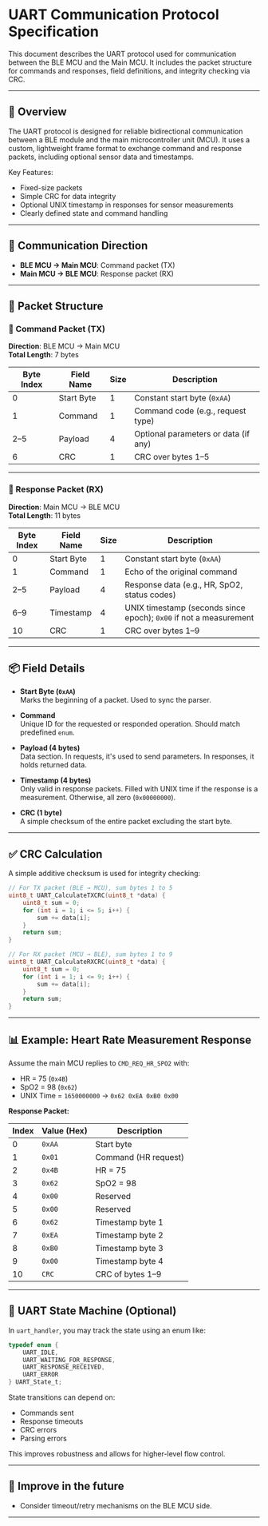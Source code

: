 
# UART Communication Protocol Specification

This document describes the UART protocol used for communication between the BLE MCU and the Main MCU. It includes the packet structure for commands and responses, field definitions, and integrity checking via CRC.

---

## 📘 Overview

The UART protocol is designed for reliable bidirectional communication between a BLE module and the main microcontroller unit (MCU). It uses a custom, lightweight frame format to exchange command and response packets, including optional sensor data and timestamps.

Key Features:
- Fixed-size packets
- Simple CRC for data integrity
- Optional UNIX timestamp in responses for sensor measurements
- Clearly defined state and command handling

---

## 🔄 Communication Direction

- **BLE MCU → Main MCU**: Command packet (TX)
- **Main MCU → BLE MCU**: Response packet (RX)

---

## 🧩 Packet Structure

### 🔹 Command Packet (TX)
**Direction**: BLE MCU → Main MCU  
**Total Length**: 7 bytes

| Byte Index | Field Name   | Size | Description                               |
|------------|--------------|------|-------------------------------------------|
| 0          | Start Byte   | 1    | Constant start byte (`0xAA`)              |
| 1          | Command      | 1    | Command code (e.g., request type)         |
| 2–5        | Payload      | 4    | Optional parameters or data (if any)      |
| 6          | CRC          | 1    | CRC over bytes 1–5                        |

---

### 🔹 Response Packet (RX)
**Direction**: Main MCU → BLE MCU  
**Total Length**: 11 bytes

| Byte Index | Field Name   | Size | Description                                      |
|------------|--------------|------|--------------------------------------------------|
| 0          | Start Byte   | 1    | Constant start byte (`0xAA`)                    |
| 1          | Command      | 1    | Echo of the original command                    |
| 2–5        | Payload      | 4    | Response data (e.g., HR, SpO2, status codes)    |
| 6–9        | Timestamp    | 4    | UNIX timestamp (seconds since epoch); `0x00` if not a measurement |
| 10         | CRC          | 1    | CRC over bytes 1–9                              |

---

## 📦 Field Details

- **Start Byte (`0xAA`)**  
  Marks the beginning of a packet. Used to sync the parser.

- **Command**  
  Unique ID for the requested or responded operation. Should match predefined `enum`.

- **Payload (4 bytes)**  
  Data section. In requests, it's used to send parameters. In responses, it holds returned data.

- **Timestamp (4 bytes)**  
  Only valid in response packets. Filled with UNIX time if the response is a measurement. Otherwise, all zero (`0x00000000`).

- **CRC (1 byte)**  
  A simple checksum of the entire packet excluding the start byte.

---

## ✅ CRC Calculation

A simple additive checksum is used for integrity checking:

```c
// For TX packet (BLE → MCU), sum bytes 1 to 5
uint8_t UART_CalculateTXCRC(uint8_t *data) {
    uint8_t sum = 0;
    for (int i = 1; i <= 5; i++) {
        sum += data[i];
    }
    return sum;
}

// For RX packet (MCU → BLE), sum bytes 1 to 9
uint8_t UART_CalculateRXCRC(uint8_t *data) {
    uint8_t sum = 0;
    for (int i = 1; i <= 9; i++) {
        sum += data[i];
    }
    return sum;
}
```

---

## 📊 Example: Heart Rate Measurement Response

Assume the main MCU replies to `CMD_REQ_HR_SPO2` with:
- HR = 75 (`0x4B`)
- SpO2 = 98 (`0x62`)
- UNIX Time = `1650000000` → `0x62 0xEA 0xB0 0x00`

**Response Packet:**

| Index | Value (Hex) | Description          |
|-------|-------------|----------------------|
| 0     | `0xAA`      | Start byte           |
| 1     | `0x01`      | Command (HR request) |
| 2     | `0x4B`      | HR = 75              |
| 3     | `0x62`      | SpO2 = 98            |
| 4     | `0x00`      | Reserved             |
| 5     | `0x00`      | Reserved             |
| 6     | `0x62`      | Timestamp byte 1     |
| 7     | `0xEA`      | Timestamp byte 2     |
| 8     | `0xB0`      | Timestamp byte 3     |
| 9     | `0x00`      | Timestamp byte 4     |
| 10    | `CRC`       | CRC of bytes 1–9     |

---

## 🚦 UART State Machine (Optional)

In `uart_handler`, you may track the state using an enum like:

```c
typedef enum {
    UART_IDLE,
    UART_WAITING_FOR_RESPONSE,
    UART_RESPONSE_RECEIVED,
    UART_ERROR
} UART_State_t;
```

State transitions can depend on:
- Commands sent
- Response timeouts
- CRC errors
- Parsing errors

This improves robustness and allows for higher-level flow control.

---

## 🧠 Improve in the future

- Consider timeout/retry mechanisms on the BLE MCU side.

---
